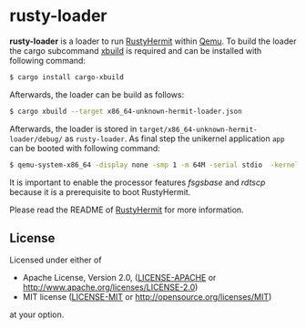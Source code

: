 # rusty-loader

**rusty-loader** is a loader to run [RustyHermit](https://github.com/hermitcore/libhermit-rs) within [Qemu](https://www.qemu.org).
To build the loader the cargo subcommand [xbuild](https://github.com/rust-osdev/cargo-xbuild) is required and can be installed with following command:

```bash
$ cargo install cargo-xbuild
```

Afterwards, the loader can be build as follows:

```bash
$ cargo xbuild --target x86_64-unknown-hermit-loader.json
```

Afterwards, the loader is stored in `target/x86_64-unknown-hermit-loader/debug/` as `rusty-loader`.
As final step the unikernel application `app` can be booted with following command:

```bash
$ qemu-system-x86_64 -display none -smp 1 -m 64M -serial stdio  -kernel path_to_loader/hermit-loader -initrd path_to_app/app -cpu qemu64,apic,fsgsbase,rdtscp,xsave,fxsr
```

It is important to enable the processor features _fsgsbase_ and _rdtscp_ because it is a prerequisite to boot RustyHermit.

Please read the README of [RustyHermit](https://github.com/hermitcore/libhermit-rs) for more information.

## License

Licensed under either of

* Apache License, Version 2.0, ([LICENSE-APACHE](LICENSE-APACHE) or http://www.apache.org/licenses/LICENSE-2.0)
* MIT license ([LICENSE-MIT](LICENSE-MIT) or http://opensource.org/licenses/MIT)

at your option.
